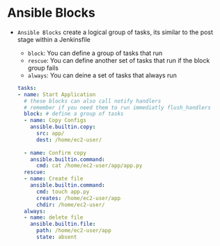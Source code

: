<h1>Ansible Blocks</h1>

* `Ansible Blocks` create a logical group of tasks, its similar  to the post stage within a Jenkinsfile
  - `block`: You can define a group of tasks that run
  - `rescue`:  You can define another set of tasks that run if the block group fails
  - `always`: You can deine a set of tasks that always run

  ```yml
  tasks:
  - name: Start Application
    # these blocks can also call notify handlers
    # remember if you need them to run immediatly flush_handlers
    block: # define a group of tasks
    - name: Copy Configs
      ansible.builtin.copy:
        src: app/
        dest: /home/ec2-user/
    
    - name: Confirm copy
      ansible.builtin.command:
        cmd: cat /home/ec2-user/app/app.py
    rescue: 
    - name: Create file
      ansible.builtin.command:
        cmd: touch app.py
        creates: /home/ec2-user/app
        chdir: /home/ec2-user/
    always:
    - name: delete file
      ansible.builtin.file:
        path: /home/ec2-user/app
        state: absent 
  ```
